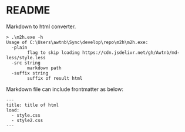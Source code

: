 # README

Markdown to html converter.


```
> .\m2h.exe -h
Usage of C:\Users\awtnb\Sync\develop\repo\m2h\m2h.exe:
  -plain
        flag to skip loading https://cdn.jsdelivr.net/gh/Awtnb/md-less/style.less
  -src string
        markdown path
  -suffix string
        suffix of result html
```

Markdown file can include frontmatter as below:

```
---
title: title of html
load:
  - style.css
  - style2.css
---
```
